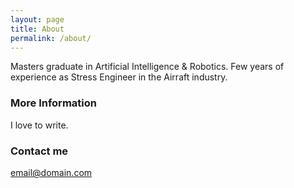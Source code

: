 ```yaml
---
layout: page
title: About
permalink: /about/
---
```


Masters graduate in Artificial Intelligence & Robotics. Few years of experience as Stress Engineer in the Airraft industry.

### More Information

I love to write.

### Contact me

[email@domain.com](mailto:aj19abg@herts.ac.uk)
